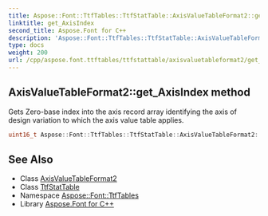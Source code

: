 ```yaml
---
title: Aspose::Font::TtfTables::TtfStatTable::AxisValueTableFormat2::get_AxisIndex method
linktitle: get_AxisIndex
second_title: Aspose.Font for C++
description: 'Aspose::Font::TtfTables::TtfStatTable::AxisValueTableFormat2::get_AxisIndex method. Gets Zero-base index into the axis record array identifying the axis of design variation to which the axis value table applies in C++.'
type: docs
weight: 200
url: /cpp/aspose.font.ttftables/ttfstattable/axisvaluetableformat2/get_axisindex/
---
```

## AxisValueTableFormat2::get_AxisIndex method


Gets Zero-base index into the axis record array identifying the axis of design variation to which the axis value table applies.

```cpp
uint16_t Aspose::Font::TtfTables::TtfStatTable::AxisValueTableFormat2::get_AxisIndex() const
```

## See Also

* Class [AxisValueTableFormat2](../)
* Class [TtfStatTable](../../)
* Namespace [Aspose::Font::TtfTables](../../../)
* Library [Aspose.Font for C++](../../../../)
